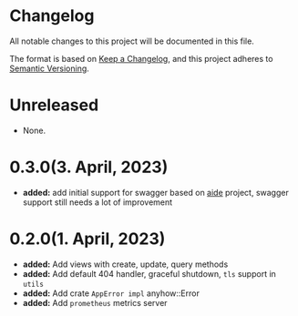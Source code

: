 # Changelog

All notable changes to this project will be documented in this file.

The format is based on [Keep a Changelog](https://keepachangelog.com/en/1.0.0/),
and this project adheres to [Semantic Versioning](https://semver.org/spec/v2.0.0.html).

# Unreleased
- None.

  

# 0.3.0(3. April, 2023)

- **added:** add initial support for swagger based on [aide](https://github.com/tamasfe/aide) project, swagger support still needs a lot of improvement

  

# 0.2.0(1. April, 2023)

- **added:** Add views with create, update, query methods
- **added:** Add default 404 handler, graceful shutdown, `tls` support in `utils`
- **added:** Add crate `AppError impl` anyhow::Error
- **added:** Add `prometheus` metrics server
